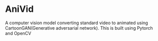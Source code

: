 # AniVid
A computer vision model converting standard video to animated using CartoonGAN(Generative adversarial network). This is built using Pytorch and OpenCV
